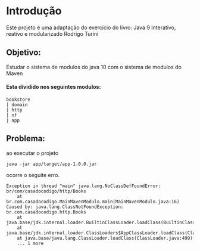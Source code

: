 # Introdução
Este projeto é uma adaptação do exercício do livro:
Java 9
Interativo, reativo e modularizado
Rodrigo Turini

## Objetivo:
Estudar o sistema de modulos do java 10 com o sistema de modulos do Maven

#### Esta dividido nos seguintes modulos:
``` 
bookstore
| domain
| http
| nf
| app 
```

## Problema:

ao executar o projeto  
```
java -jar app/target/app-1.0.0.jar
```
ocorre o seguite erro. 
```
Exception in thread "main" java.lang.NoClassDefFoundError: br/com/casadocodigo/http/Books
	at br.com.casadocodigo.MainMavenModulo.main(MainMavenModulo.java:16)
Caused by: java.lang.ClassNotFoundException: br.com.casadocodigo.http.Books
	at java.base/jdk.internal.loader.BuiltinClassLoader.loadClass(BuiltinClassLoader.java:582)
	at java.base/jdk.internal.loader.ClassLoaders$AppClassLoader.loadClass(ClassLoaders.java:190)
	at java.base/java.lang.ClassLoader.loadClass(ClassLoader.java:499)
	... 1 more

```  
